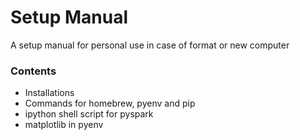 # Setup Manual
A setup manual for personal use in case of format or new computer
### Contents
+ Installations
+ Commands for homebrew, pyenv and pip
+ ipython shell script for pyspark
+ matplotlib in pyenv 
